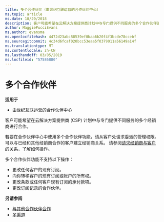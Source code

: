 ```yaml
---
title: 多个合作伙伴（由世纪互联运营的合作伙伴中心）
ms.topic: article
ms.date: 10/29/2018
description: 客户可能希望在云解决方案提供商计划中与专门提供不同服务的多个合作伙伴进行合作。
author: MaggiePucciEvans
ms.author: evansma
ms.openlocfilehash: 4472d23abc88539ef0baa6b20f4f3bcde78ccebf
ms.sourcegitcommit: 4c34d6fcaf020bcc53eaa5f0379011a56149a14f
ms.translationtype: MT
ms.contentlocale: zh-CN
ms.lasthandoff: 03/05/2019
ms.locfileid: "57586880"
---
```

# <a name="multi-partner"></a>多个合作伙伴

**适用于**

-   由世纪互联运营的合作伙伴中心


客户可能希望在云解决方案提供商 (CSP) 计划中与专门提供不同服务的多个经销商进行合作。

若要在合作伙伴中心中使用多个合作伙伴功能，请从客户处请求委派的管理权限。 可以与已经和其他经销商合作的客户建立经销商关系。 请参阅[请求经销商与客户的关系](request-a-relationship-with-a-customer.md)，了解如何操作。

多个合作伙伴功能不支持以下操作：

-   更改任何客户的现有订阅。
-   向你转移客户的现有订阅或帐户的所有权。
-   更改条款或任何客户现有订阅的承付款项。
-   更改订阅记录的合作伙伴。

**另请参阅**

-   [与其他合作伙伴合作](work-with-other-partners.md)
-   [多渠道](multichannel.md)

 




